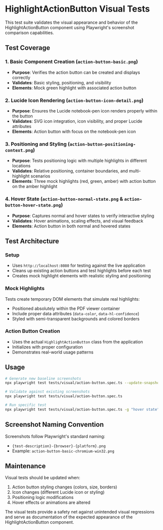 # HighlightActionButton Visual Tests

This test suite validates the visual appearance and behavior of the HighlightActionButton component using Playwright's screenshot comparison capabilities.

## Test Coverage

### 1. Basic Component Creation (`action-button-basic.png`)
- **Purpose**: Verifies the action button can be created and displays correctly
- **Validates**: Basic styling, positioning, and visibility
- **Elements**: Mock green highlight with associated action button

### 2. Lucide Icon Rendering (`action-button-icon-detail.png`)
- **Purpose**: Ensures the Lucide notebook-pen icon renders properly within the button
- **Validates**: SVG icon integration, icon visibility, and proper Lucide attributes
- **Elements**: Action button with focus on the notebook-pen icon

### 3. Positioning and Styling (`action-button-positioning-context.png`)
- **Purpose**: Tests positioning logic with multiple highlights in different locations
- **Validates**: Relative positioning, container boundaries, and multi-highlight scenarios
- **Elements**: Three mock highlights (red, green, amber) with action button on the amber highlight

### 4. Hover State (`action-button-normal-state.png` & `action-button-hover-state.png`)
- **Purpose**: Captures normal and hover states to verify interactive styling
- **Validates**: Hover animations, scaling effects, and visual feedback
- **Elements**: Action button in both normal and hovered states

## Test Architecture

### Setup
- Uses `http://localhost:8080` for testing against the live application
- Cleans up existing action buttons and test highlights before each test
- Creates mock highlight elements with realistic styling and positioning

### Mock Highlights
Tests create temporary DOM elements that simulate real highlights:
- Positioned absolutely within the PDF viewer container
- Include proper data attributes (`data-color`, `data-hl-confidence`)
- Styled with semi-transparent backgrounds and colored borders

### Action Button Creation
- Uses the actual `HighlightActionButton` class from the application
- Initializes with proper configuration
- Demonstrates real-world usage patterns

## Usage

```bash
# Generate new baseline screenshots
npx playwright test tests/visual/action-button.spec.ts --update-snapshots

# Validate against existing screenshots
npx playwright test tests/visual/action-button.spec.ts

# Run specific test
npx playwright test tests/visual/action-button.spec.ts -g "hover state"
```

## Screenshot Naming Convention

Screenshots follow Playwright's standard naming:
- `{test-description}-{browser}-{platform}.png`
- Example: `action-button-basic-chromium-win32.png`

## Maintenance

Visual tests should be updated when:
1. Action button styling changes (colors, size, borders)
2. Icon changes (different Lucide icon or styling)
3. Positioning logic modifications
4. Hover effects or animations are altered

The visual tests provide a safety net against unintended visual regressions and serve as documentation of the expected appearance of the HighlightActionButton component.
